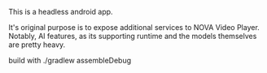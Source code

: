 This is a headless android app.

It's original purpose is to expose additional services to NOVA Video Player.
Notably, AI features, as its supporting runtime and the models themselves are pretty heavy.

build with ./gradlew assembleDebug
